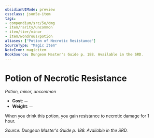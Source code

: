 ```yaml
---
obsidianUIMode: preview
cssclass: json5e-item
tags:
- compendium/src/5e/dmg
- item/rarity/uncommon
- item/tier/minor
- item/wondrous/potion
aliases: ["Potion of Necrotic Resistance"]
SourceType: "Magic Item"
NoteIcon: magicitem
BookSource: Dungeon Master's Guide p. 188. Available in the SRD.
---
```

# Potion of Necrotic Resistance
*Potion, minor, uncommon*  

- **Cost**: ⏤
- **Weight**: ⏤

When you drink this potion, you gain resistance to necrotic damage for 1 hour.

*Source: Dungeon Master's Guide p. 188. Available in the SRD.*